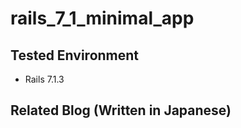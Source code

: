 # rails_7_1_minimal_app

## Tested Environment

- Rails 7.1.3

## Related Blog (Written in Japanese)

